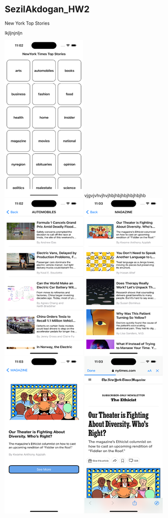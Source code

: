 # SezilAkdogan_HW2
New York Top Stories 


lkjljnjnljn














<img src="images/1.png" width="250" height="500">
vjgvjvhvjhvjhbjhbjhbjhbjhbjhb










<img src="images/2.png" width="250" height="500">







<img src="images/3.png" width="250" height="500">







<img src="images/4.png" width="250" height="500">







<img src="images/5.png" width="250" height="500">
